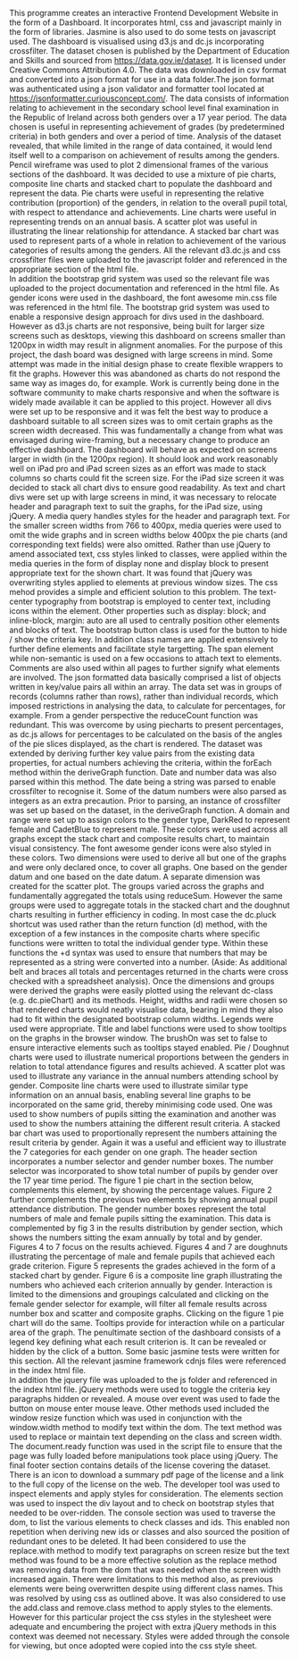 This programme creates an interactive Frontend Development Website in the form of a Dashboard. It incorporates html, css and javascript mainly in the form of 
libraries. Jasmine is also used to do some tests on javascript used. The dashboard is visualised using d3.js and dc.js incorporating crossfilter. The dataset
chosen is published by the Department of Education and Skills and sourced from https://data.gov.ie/dataset. It is licensed under Creative Commons Attribution 
4.0. The data was downloaded in csv format and converted into a json format for use in a data folder.The json format was authenticated using a json validator 
and formatter tool located at https://jsonformatter.curiousconcept.com/. The data consists of information relating to achievement in the secondary school 
level final examination in the Republic of Ireland across both genders over a 17 year period. The data chosen is useful in representing achievement of grades 
(by predetermined criteria) in both genders and over a period of time.
Analysis of the dataset revealed, that while limited in the range of data contained, it would lend itself well to a comparison on achievement of results
among the genders. Pencil wireframe was used to plot 2 dimensional frames of the various sections of the dashboard. It was decided to use a mixture of pie 
charts, composite line charts and stacked chart to populate the dashboard and represent the data. Pie charts were useful in representing the relative contribution
(proportion) of the genders, in relation to the overall pupil total, with respect to attendance and achievements. Line charts were useful in representing trends
on an annual basis. A scatter plot was useful in illustrating the linear relationship for attendance. A stacked bar chart was used to represent parts of a 
whole in relation to achievement of the various categories of results among the genders.
All the relevant d3.dc.js and css crossfilter files were uploaded to the javascript folder and referenced in the appropriate section of the html file.  
In addition the bootstrap grid system was used so the relevant file was uploaded to the project documentation and referenced in the html file. 
As gender icons were used in the dashboard, the font awesome min.css file was referenced in the html file.
The bootstrap grid system was used to enable a responsive design approach for divs used in the dashboard. However as d3.js charts are not responsive, being 
built for larger size screens such as desktops, viewing this dashboard on  screens smaller than 1200px in width may result in alignment anomalies. For the 
purpose of this project, the dash board was designed with large screens in mind. Some attempt was made in the initial design phase to create flexible wrappers 
to fit the graphs. However this was abandoned as charts do not respond the same way as images do, for example. Work is currently being done in the software 
community  to make charts responsive and when the software is widely made available it can be applied to this project. However all divs were set up to be 
responsive and it was felt the best way to produce a dashboard suitable to all screen sizes was to omit certain graphs as the screen width decreased. This 
was fundamentally a change from what was envisaged during wire-framing, but a necessary change to produce an effective dashboard. The dashboard will behave 
as expected on screens larger in width (in the 1200px region). It should look and work reasonably well on iPad pro and iPad screen sizes as an effort was 
made to stack columns so charts could fit the screen size. For the iPad size screen it was decided to stack all chart divs to ensure good readability. As 
text and chart divs were set up with large screens in mind, it was necessary to relocate header and paragraph text to suit the graphs, for the iPad size, 
using jQuery. A media query handles styles for the header and paragraph text. For the smaller screen widths from 766 to 400px, media queries were used to 
omit the wide graphs and in screen widths below 400px the pie charts (and corresponding text fields) were also omitted. Rather than use jQuery to amend 
associated text, css styles linked to classes, were applied within the media queries in the form of display none and display block to present appropriate 
text for the shown chart. It was found that jQuery was overwriting styles applied to elements at previous window sizes. The css mehod provides a simple and 
efficient solution to this problem. 
The text-center typography from bootstrap is  employed to center text, including icons within the element.  Other properties such as display: block; and 
inline-block, margin: auto  are all used to centrally position other elements and blocks of text. The bootstrap button class is used for the button to hide 
/ show the criteria key. In addition class names are applied extensively to further define elements and facilitate style targetting. The span element while 
non-semantic is used on a few occasions to attach text to elements. Comments are also used within all pages to further signify what elements are involved.
The json formatted data basically comprised a list of objects written in key/value pairs all within an array. The data set was in groups of records (columns 
rather than rows), rather than individual records, which imposed restrictions in analysing the data, to calculate for percentages, for example. From a 
gender perspective the reduceCount function was redundant. This was overcome by using piecharts to present percentages, as dc.js  allows for percentages 
to be calculated on the basis of the angles of the pie slices displayed, as the chart is rendered. The dataset was extended by deriving further key value 
pairs from the existing data properties, for actual numbers achieving the criteria, within the forEach method within the deriveGraph function. Date and 
number data was also parsed within this method. The date being a string was parsed to enable crossfilter to recognise it. Some of the datum numbers were 
also parsed as integers as an extra precaution.
Prior to parsing, an instance of crossfilter was set up based on the dataset, in the deriveGraph function. A domain and range were set up to assign colors 
to the gender type, DarkRed to represent female and CadetBlue to represent male. These colors were used across all graphs except the stack chart and 
composite results chart, to maintain visual consistency. The font awesome gender icons were also styled in these colors. 
Two dimensions were used to derive all but one of the graphs and were only declared once, to cover all graphs. One based on the gender datum and one based
on the date datum. A separate dimension was created for the scatter plot. The groups varied across the graphs and fundamentally aggregated the totals using 
reduceSum. However the same groups were used to aggregate totals in the stacked chart and the doughnut charts resulting in further efficiency in coding. 
In most case the dc.pluck shortcut was used rather than the return function (d) method, with the exception of a few instances in the composite charts where 
specific functions were written to total the individual gender type. Within these functions the +d syntax was used to ensure that numbers that may be 
represented as a string were converted into a number. (Aside: As additional belt and braces all totals and percentages returned in the charts were cross 
checked with a spreadsheet analysis).
Once the dimensions and groups were derived the graphs were easily plotted using the relevant dc-class (e.g. dc.pieChart) and its methods. Height, widths 
and radii were chosen so that rendered charts would neatly visualise data, bearing in mind they also had to fit within the designated bootstrap column widths. 
Legends were used were appropriate. Title and label functions were used to show tooltips on the graphs in the browser window. The brushOn was set to false 
to ensure interactive elements such as tooltips stayed enabled.
Pie / Doughnut charts were used to illustrate numerical proportions between the genders in relation to total attendance figures and results achieved.
A scatter plot was used to illustrate any variance in the annual numbers attending school by gender.
Composite line charts were used to illustrate similar type information on an annual basis, enabling several line graphs to be incorporated on the same grid, 
thereby minimising code used. One was used to show numbers of pupils sitting the examination and another was used to show the numbers attaining the 
different result criteria.
A stacked bar chart was used to proportionally represent the numbers attaining the result criteria by gender. Again it was a useful and efficient way to 
illustrate the 7 categories for each gender on one graph.
The header section incorporates a number selector and gender number boxes. 
The number selector was incorporated to show total number of pupils by gender over the 17 year time period. The figure 1 pie chart in the section below, 
complements this element, by showing the percentage values. Figure 2 further complements the previous two elements by showing annual pupil attendance 
distribution.
The gender number boxes represent the total numbers of male and female pupils sitting the examination. This data is complemented by fig 3 in the results 
distribution by gender section, which shows the numbers sitting the exam annually by total and by gender.
Figures 4 to 7 focus on the results achieved. Figures 4 and 7 are doughnuts illustrating the percentage of male and female pupils that achieved each 
grade criterion. Figure 5 represents the grades achieved in the form of a stacked chart by gender. Figure 6 is a composite line graph illustrating the 
numbers who achieved each criterion annually by gender. Interaction is limited to the dimensions and groupings calculated and clicking on the female gender 
selector for example, will filter all female results across number box and scatter and composite graphs. Clicking on the figure 1 pie chart will do the same. 
Tooltips provide for interaction while on a particular area of the graph.
The penultimate section of the dashboard consists of a legend key defining what each result criterion is. It can be revealed or hidden by the click of a 
button. Some basic jasmine tests were written for this section. All the relevant jasmine framework cdnjs files were referenced in the index html file.  
In addition the jquery file was uploaded to the js folder and referenced in the index html file. jQuery methods were used to toggle the criteria key 
paragraphs hidden or revealed. A mouse over event was used to fade the button on mouse enter mouse leave. Other methods used included the window resize 
function which was used in conjunction with the window.width method to modify text within the dom. The text method was used to replace or maintain text 
depending on the class and screen width.
The document.ready function was used in the script file to ensure that the page was fully loaded before manipulations took place  using jQuery.
The final footer section contains details of the license covering the dataset. There is an icon to download a summary pdf page of the license and a link 
to the full copy of the license on the web.
The developer tool was used to inspect elements and apply styles for consideration. The elements section was used to inspect the div layout and to check 
on bootstrap styles that needed to be over-ridden. The console section was used to traverse the dom, to list the various elements to check classes and ids.
This enabled non repetition when deriving new ids or classes and also sourced the position of redundant ones to be deleted.  It had been considered to use 
the replace.with method to modify text paragraphs on screen resize but the text method was found to be a more effective solution as the replace method was 
removing data from the dom that was needed when the screen width increased again. There were limitations to this method also, as previous elements were 
being overwritten despite using different class names.  This was resolved by using css as outlined above. It was also considered to use the add.class and 
remove.class method to apply styles to the elements. However for this particular project the css styles in the stylesheet were adequate and encumbering the project with extra 
jQuery methods in this context was deemed not necessary. Styles were added through the console for viewing, but once adopted were copied into the css style 
sheet.